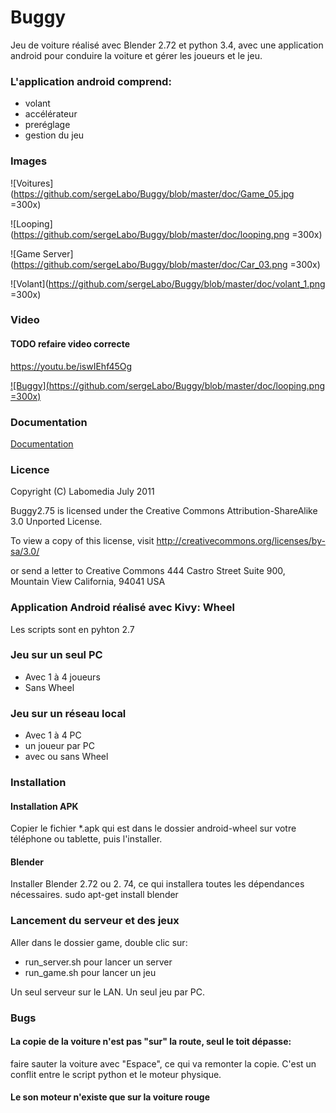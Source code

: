 # Buggy

Jeu de voiture réalisé avec Blender 2.72 et python 3.4,
avec une application android pour conduire la voiture et gérer les joueurs et le jeu.


### L'application android comprend:

- volant
- accélérateur
- preréglage
- gestion du jeu

### Images


![Voitures](https://github.com/sergeLabo/Buggy/blob/master/doc/Game_05.jpg =300x)

![Looping](https://github.com/sergeLabo/Buggy/blob/master/doc/looping.png =300x)

![Game Server](https://github.com/sergeLabo/Buggy/blob/master/doc/Car_03.png =300x)

![Volant](https://github.com/sergeLabo/Buggy/blob/master/doc/volant_1.png =300x)

### Video

#### TODO refaire video correcte

https://youtu.be/iswIEhf45Og

[![Buggy](https://github.com/sergeLabo/Buggy/blob/master/doc/looping.png =300x)](https://youtu.be/iswIEhf45Og)

### Documentation

[Documentation](https://github.com/sergeLabo/Buggy/wiki)

### Licence

Copyright (C) Labomedia July 2011

Buggy2.75 is licensed under the
    Creative Commons Attribution-ShareAlike 3.0 Unported License.

To view a copy of this license, visit
    http://creativecommons.org/licenses/by-sa/3.0/

or send a letter to
    Creative Commons
    444 Castro Street
    Suite 900, Mountain View
    California, 94041
    USA

### Application Android réalisé avec Kivy: Wheel

Les scripts sont en pyhton 2.7

###  Jeu sur un seul PC

- Avec 1 à 4 joueurs
- Sans Wheel

### Jeu sur un réseau local

- Avec 1 à 4 PC
- un joueur par PC
- avec ou sans Wheel

### Installation

#### Installation APK

Copier le fichier *.apk qui est dans le dossier android-wheel
sur votre téléphone ou tablette, puis l'installer.

#### Blender

Installer Blender 2.72 ou 2. 74, ce qui installera toutes les dépendances nécessaires.
 sudo apt-get install blender

### Lancement du serveur et des jeux

Aller dans le dossier game, double clic sur:
- run_server.sh pour lancer un server
- run_game.sh pour lancer un jeu

Un seul serveur sur le LAN. Un seul jeu par PC.

### Bugs

#### La copie de la voiture n'est pas "sur" la route, seul le toit dépasse:
faire sauter la voiture avec "Espace", ce qui va remonter la copie.
C'est un conflit entre le script python et le moteur physique.

#### Le son moteur n'existe que sur la voiture rouge
